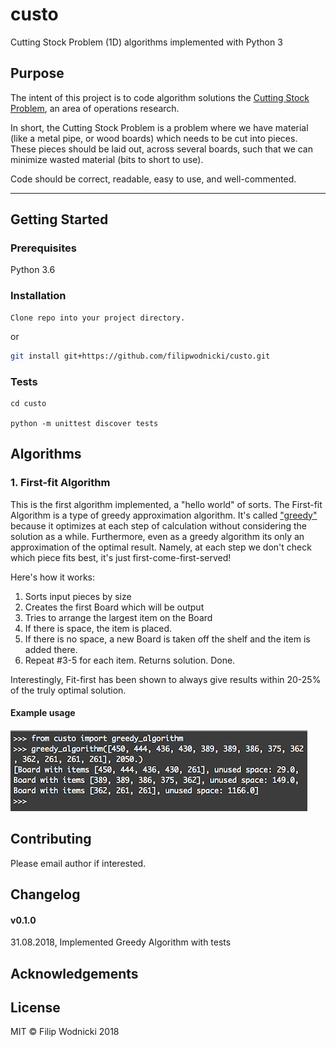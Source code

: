 # custo
Cutting Stock Problem (1D) algorithms implemented with Python 3

## Purpose
The intent of this project is to code algorithm solutions the [Cutting Stock Problem](https://en.wikipedia.org/wiki/Cutting_stock_problem), an area of operations research.  

In short, the Cutting Stock Problem is a problem where we have material (like a metal pipe, or wood boards) which needs to be cut into pieces. These pieces should be laid out, across several boards, such that we can minimize wasted material (bits to short to use).

Code should be correct, readable, easy to use, and well-commented.  
  
---
## Getting Started
### Prerequisites
Python 3.6
### Installation
```
Clone repo into your project directory.
```
or  
```bash
git install git+https://github.com/filipwodnicki/custo.git
```
### Tests
```
cd custo    
  
python -m unittest discover tests
```

## Algorithms

### 1. First-fit Algorithm
This is the first algorithm implemented, a "hello world" of sorts. The First-fit Algorithm is a type of greedy approximation algorithm. It's called ["greedy"](https://en.wikipedia.org/wiki/Greedy_algorithm) because it optimizes at each step of calculation without considering the solution as a while. Furthermore, even as a greedy algorithm its only an approximation of the optimal result. Namely, at each step we don't check which piece fits best, it's just first-come-first-served!

Here's how it works:  

1. Sorts input pieces by size  
2. Creates the first Board which will be output  
3. Tries to arrange the largest item on the Board  
4. If there is space, the item is placed.  
5. If there is no space, a new Board is taken off the shelf and the item is added there.  
6. Repeat #3-5 for each item. Returns solution. Done.  

Interestingly, Fit-first has been shown to always give results within 20-25% of the truly optimal solution.
  
#### Example usage
  
![Greedy Algorithm Example](example_greedy.png)  


## Contributing
Please email author if interested.

## Changelog

#### v0.1.0
31.08.2018, Implemented Greedy Algorithm with tests  

## Acknowledgements

## License
MIT © Filip Wodnicki 2018